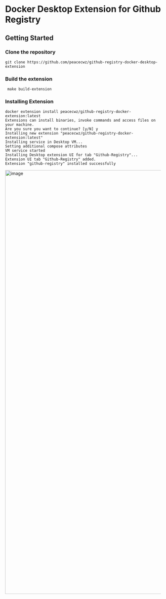 # Docker Desktop Extension for Github Registry

## Getting Started


### Clone the repository

```
git clone https://github.com/peacecwz/github-registry-docker-desktop-extension
```

### Build the extension

```
 make build-extension
```

### Installing Extension 

```
docker extension install peacecwz/github-registry-docker-extension:latest 
Extensions can install binaries, invoke commands and access files on your machine. 
Are you sure you want to continue? [y/N] y
Installing new extension "peacecwz/github-registry-docker-extension:latest"
Installing service in Desktop VM...
Setting additional compose attributes
VM service started
Installing Desktop extension UI for tab "Github-Registry"...
Extension UI tab "Github-Registry" added.
Extension "github-registry" installed successfully
```
 

<img width="1371" alt="image" src="https://user-images.githubusercontent.com/313480/170926417-96163cb7-0dc1-4df3-95cc-26e49c166a5b.png">
